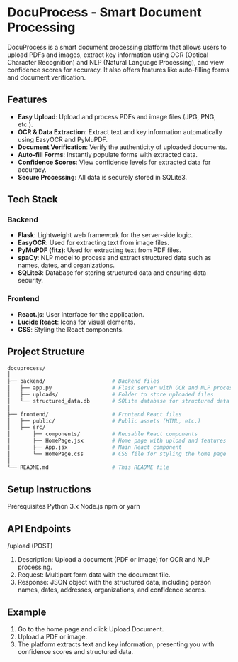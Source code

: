 # DocuProcess - Smart Document Processing

DocuProcess is a smart document processing platform that allows users to upload PDFs and images, extract key information using OCR (Optical Character Recognition) and NLP (Natural Language Processing), and view confidence scores for accuracy. It also offers features like auto-filling forms and document verification.

## Features

- **Easy Upload**: Upload and process PDFs and image files (JPG, PNG, etc.).
- **OCR & Data Extraction**: Extract text and key information automatically using EasyOCR and PyMuPDF.
- **Document Verification**: Verify the authenticity of uploaded documents.
- **Auto-fill Forms**: Instantly populate forms with extracted data.
- **Confidence Scores**: View confidence levels for extracted data for accuracy.
- **Secure Processing**: All data is securely stored in SQLite3.

## Tech Stack

### Backend
- **Flask**: Lightweight web framework for the server-side logic.
- **EasyOCR**: Used for extracting text from image files.
- **PyMuPDF (fitz)**: Used for extracting text from PDF files.
- **spaCy**: NLP model to process and extract structured data such as names, dates, and organizations.
- **SQLite3**: Database for storing structured data and ensuring data security.

### Frontend
- **React.js**: User interface for the application.
- **Lucide React**: Icons for visual elements.
- **CSS**: Styling the React components.

## Project Structure

```bash
docuprocess/
│
├── backend/                     # Backend files
│   ├── app.py                   # Flask server with OCR and NLP processing
│   ├── uploads/                 # Folder to store uploaded files
│   └── structured_data.db       # SQLite database for structured data
│
├── frontend/                    # Frontend React files
│   ├── public/                  # Public assets (HTML, etc.)
│   ├── src/
│       ├── components/          # Reusable React components
│       ├── HomePage.jsx         # Home page with upload and features
│       ├── App.jsx              # Main React component
│       └── HomePage.css         # CSS file for styling the home page
│
└── README.md                    # This README file
```
## Setup Instructions
Prerequisites
Python 3.x
Node.js
npm or yarn

## API Endpoints
/upload (POST)
1) Description: Upload a document (PDF or image) for OCR and NLP processing.
2) Request: Multipart form data with the document file.
3) Response: JSON object with the structured data, including person names, dates, addresses, organizations, and confidence scores.


## Example
1) Go to the home page and click Upload Document.
2) Upload a PDF or image.
3) The platform extracts text and key information, presenting you with confidence scores and structured data.